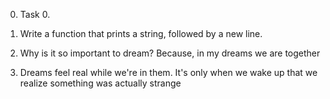 0. Task 0.

0. Write a function that prints a string, followed by a new line.

1. Why is it so important to dream? Because, in my dreams we are together

2. Dreams feel real while we're in them. It's only when we wake up that we realize something was actually strange


